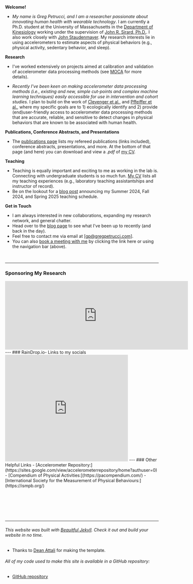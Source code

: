 **Welcome!**
- _My name is Greg Petrucci, and I am a researcher passionate about innovating human health with wearable technology_. I am currently a Ph.D. student at the University of Massachusetts in the [Department of Kinesiology](https://www.umass.edu/sphhs/kinesiology) working under the supervision of [John R. Sirard, Ph.D.](https://blogs.umass.edu/pahl/about-us/bios/john-sirard/). I also work closely with [John Staudenmayer](https://www.umass.edu/mathematics-statistics/directory/faculty/john-staudenmayer). My research interests lie in using accelerometers to estimate aspects of physical behaviors (e.g., physical activity, sedentary behavior, and sleep).

**Research**
 - I've worked extensively on projects aimed at calibration and validation of accelerometer data processing methods (see [MOCA](https://gregpetrucci.com/moca/) for more details).
 
- _Recently I've been keen on making accelerometer data processing methods (i.e., existing and new, simple cut-points and complex machine learning techniques) easily accessible for use in intervention and cohort studies._ I plan to build on the work of [Clevenger et al.,][1] and [Pffeiffer et al.,][2] where my specific goals are to 1) ecologically identify and 2) provide (end)user-friendly access to accelerometer data processing methods that are accurate, reliable, and sensitive to detect changes in physical behaviors that are known to be associated with human health.  

[1]: https://iopscience.iop.org/article/10.1088/1361-6579/ac89c9
[2]: https://iopscience.iop.org/article/10.1088/1361-6579/ac89ca   

**Publications, Conference Abstracts, and Presentations**
- The [publications page](pubs.md)  lists my refereed publications (links included), conference abstracts, presentations, and more. At the bottom of that page (and here) you can download and view a _.pdf_ of [my CV](https://gregpetrucci.com/assets/js/viewerjs-0.5.8/ViewerJS/PetrucciJr_CV_03_28_24.pdf).

**Teaching**
- Teaching is equally important and exciting to me as working in the lab is. Connecting with undergraduate students is so much fun.  [My CV](PetrucciJr_CV_11_30_23.pdf) lists all my teaching experiences (e.g., laboratory teaching assistantships and instructor of record).
- Be on the lookout for a [blog post](https://gregpetrucci.com/blog/) announcing my Summer 2024, Fall 2024, and Spring 2025 teaching schedule.

**Get in Touch**
- I am always interested in new collaborations, expanding my research network, and general chatter.
- Head over to the [blog page](https://gregpetrucci.com/blog/) to see what I've been up to recently (and back in the day).
- Feel free to contact me via email at [gp@gregpetrucci.com].
- You can also [book a meeting with me](https://fantastical.app/gpetrucci/booking-assistant) by clicking the link here or using the navigation bar (above).

<p>&nbsp;</p>

---
### Sponsoring My Research
<iframe src="https://github.com/sponsors/gregpetruccijr/card" title="Sponsor gregpetruccijr" height="225" width="600" style="border: 0;"></iframe>
---
### RainDrop.io- Links to my socials 
<iframe style="border: 1; width: 80%; height: 350px;" allowfullscreen frameborder="0" src="https://raindrop.io/gpetrucci/social-links-42350973/embed"></iframe>
---
### Other Helpful Links
 - [Accelerometer Repository:](https://sites.google.com/view/accelerometerrepository/home?authuser=0)
 - [Compendium of Physical Activities:](https://pacompendium.com/)
 - [International Society for the Measurement of Physical Behaviours:](https://ismpb.org/)


<p>&nbsp;</p>


<p>&nbsp;</p>


<p>&nbsp;</p>

---
######  This website was built with [Beauitful Jekyll](https://beautifuljekyll.com). Check it out and build your website in no time.
 * Thanks to [Dean Attali][dean] for making the template.
   
[dean]: https://github.com/daattali "GitHub"
###### All of my code used to make this site is available in a GitHub repository:   
   * [GitHub repository](https://github.com/gregpetruccijr/gregpetruccijr.github.io)
